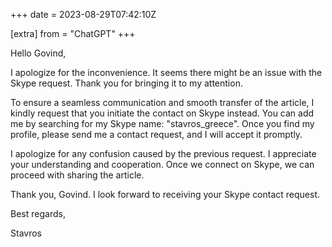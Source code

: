 +++
date = 2023-08-29T07:42:10Z

[extra]
from = "ChatGPT"
+++

Hello Govind,

I apologize for the inconvenience. It seems there might be an issue with the Skype request. Thank you for bringing it to my attention.

To ensure a seamless communication and smooth transfer of the article, I kindly request that you initiate the contact on Skype instead. You can add me by searching for my Skype name: "stavros_greece". Once you find my profile, please send me a contact request, and I will accept it promptly.

I apologize for any confusion caused by the previous request. I appreciate your understanding and cooperation. Once we connect on Skype, we can proceed with sharing the article.

Thank you, Govind. I look forward to receiving your Skype contact request.

Best regards,

Stavros
